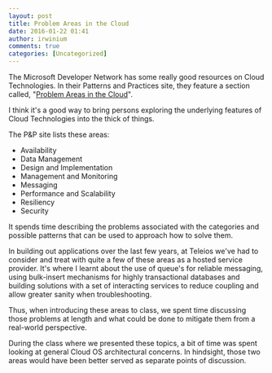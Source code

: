 ```yaml
---
layout: post
title: Problem Areas in the Cloud
date: 2016-01-22 01:41
author: irwinium
comments: true
categories: [Uncategorized]
---
```

The Microsoft Developer Network has some really good resources on Cloud Technologies.
In their Patterns and Practices site, they feature a section called, "<a href="https://msdn.microsoft.com/en-us/library/dn589772.aspx" target="_blank">Problem Areas in the Cloud</a>".

I think it's a good way to bring persons exploring the underlying features of Cloud Technologies into the thick of things.

The P&amp;P site lists these areas:
<ul>
	<li><span style="font-weight:400;">Availability</span></li>
	<li><span style="font-weight:400;">Data Management</span></li>
	<li><span style="font-weight:400;">Design and Implementation </span></li>
	<li><span style="font-weight:400;">Management and Monitoring</span></li>
	<li><span style="font-weight:400;">Messaging</span></li>
	<li><span style="font-weight:400;">Performance and Scalability</span></li>
	<li><span style="font-weight:400;">Resiliency</span></li>
	<li><span style="font-weight:400;">Security</span></li>
</ul>
It spends time describing the problems associated with the categories and possible patterns that can be used to approach how to solve them.

In building out applications over the last few years, at Teleios we've had to consider and treat with quite a few of these areas as a hosted service provider. It's where I learnt about the use of queue's for reliable messaging, using bulk-insert mechanisms for highly transactional databases and building solutions with a set of interacting services to reduce coupling and allow greater sanity when troubleshooting.

Thus, when introducing these areas to class, we spent time discussing those problems at length and what could be done to mitigate them from a real-world perspective.

During the class where we presented these topics, a bit of time was spent looking at general Cloud OS architectural concerns. In hindsight, those two areas would have been better served as separate points of discussion.

&nbsp;
